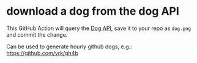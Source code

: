 # download a dog from the dog API

This GitHub Action will query the [Dog API](https://dog.ceo/dog-api/documentation/random), save it to your repo as `dog.png` and commit the change.

Can be used to generate hourly github dogs, e.g.: https://github.com/vrk/gh4b
